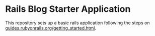 # Rails Blog Starter Application

This repository sets up a basic rails application following the steps on [guides.rubyonrails.org/getting_started.html](https://guides.rubyonrails.org/getting_started.html).

